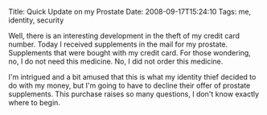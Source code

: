 Title: Quick Update on my Prostate
Date: 2008-09-17T15:24:10
Tags: me, identity, security


Well, there is an interesting development in the theft of my credit card number. Today I received supplements in the mail for my prostate. Supplements that were bought with my credit card. For those wondering, no, I do not need this medicine. No, I did not order this medicine. 

I'm intrigued and a bit amused that this is what my identity thief decided to do with my money, but I'm going to have to decline their offer of prostate supplements. This purchase raises so many questions, I don't know exactly where to begin.